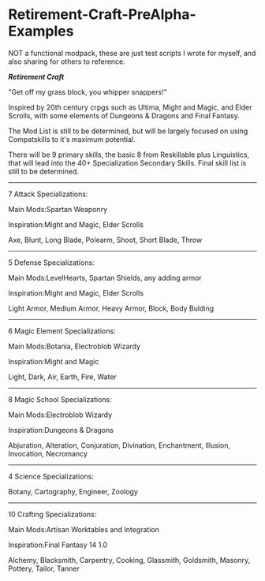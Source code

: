 # Retirement-Craft-PreAlpha-Examples

NOT a functional modpack, these are just test scripts I wrote for myself, and also sharing for others to reference.


***Retirement Craft***

"Get off my grass block, you whipper snappers!"


Inspired by 20th century crpgs such as Ultima, Might and Magic, and Elder Scrolls, with some elements of Dungeons & Dragons and Final Fantasy.

The Mod List is still to be determined, but will be largely focused on using Compatskills to it's maximum potential.

There will be 9 primary skills, the basic 8 from Reskillable plus Linguistics, that will lead into the 40+ Specialization Secondary Skills. Final skill list  is still to be determined.

**************

7 Attack Specializations:

Main Mods:Spartan Weaponry

Inspiration:Might and Magic, Elder Scrolls

Axe, Blunt, Long Blade, Polearm, Shoot, Short Blade, Throw

**************

5 Defense Specializations:

Main Mods:LevelHearts, Spartan Shields, any adding armor

Inspiration:Might and Magic, Elder Scrolls

Light Armor, Medium Armor, Heavy Armor, Block, Body Bulding

**************

6 Magic Element Specializations:

Main Mods:Botania, Electroblob Wizardy

Inspiration:Might and Magic

Light, Dark, Air, Earth, Fire, Water

**************

8 Magic School Specializations:

Main Mods:Electroblob Wizardy

Inspiration:Dungeons & Dragons

Abjuration, Alteration, Conjuration, Divination, Enchantment, Illusion, Invocation, Necromancy

**************

4 Science Specializations:

Botany, Cartography, Engineer, Zoology

**************

10 Crafting Specializations:

Main Mods:Artisan Worktables and Integration

Inspiration:Final Fantasy 14 1.0

Alchemy, Blacksmith, Carpentry, Cooking, Glassmith, Goldsmith, Masonry, Pottery, Tailor, Tanner

